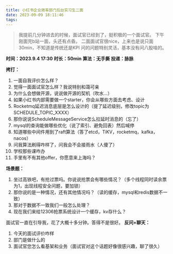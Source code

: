 ```yaml
---
title: 小红书企业效率部门后台实习生二面
date: 2023-09-09 18:11:46
tags:
---
```

> 我提前几分钟进去的时候，面试官已经到了，挺积极的一个面试官。
> 下午刚面完b站一面，头还有点昏。
> 二面面试官很nice，上来也是说只面30min，不知道是传统还是KPI
> 问的问题特别灵活，基本没有问八股啥的。


**时间：2023.9.4 17:30**
**时长：50min**
**算法：无手撕**
**投递：脉脉**

**拷打：**

1. 一面自我评价怎么样？
2. 觉得一面面试官怎么样？我说特别和蔼可亲
3. 为什么会想做开源，说说做开源的契机（吹水...）
4. 如果小红书内部需要做一个starter，你会从哪些方面去考虑、设计
5. Rocketmq延迟消息底层是怎么设计的（提了延迟级别，修改topic为SCHEDULE_TOPIC_XXXX）
6. 那你说说ScheduleMessageService怎么拉延时消息的（忘了）
7. mysql的查询能做哪些优化（说了索引、避免回表）然后喊停
8. 知道哪些中间件用到了raft算法（答了etcd，TiKV，rocketmq，kafka，nacos）
9. 问我算法刷得咋样了，问我会不会接雨水（人傻了）
10. 学校那些课咋办
11. 手里有不有其他offer，你愿意来上海吗？

**场景题：**

1. 坐过高铁吧，有抢过票吗。你说说抢票会有哪些情况？（多个线程同时读余票为1，出现线程安全问题，要加锁）
2. 那你说的是一种情况，还有其他情况吗？（读的缓存，mysql和redis数据不一致）
3. 那对于数据不一致我们一般怎么处理？
4. 现在我们来给12306抢票系统设计一个缓存，kv存什么？

面试官一直在引导我，花了大概十多分钟。答得不是很好。
**反问+聊天：**

1. 今天的面试评价咋样
2. 部门是做什么的
3. 面试官您怎么看基架和业务（面试官对这个话题好像很感兴趣，聊了很久）


